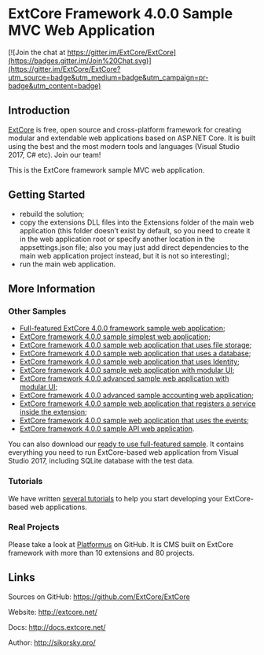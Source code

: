# ExtCore Framework 4.0.0 Sample MVC Web Application

[![Join the chat at https://gitter.im/ExtCore/ExtCore](https://badges.gitter.im/Join%20Chat.svg)](https://gitter.im/ExtCore/ExtCore?utm_source=badge&utm_medium=badge&utm_campaign=pr-badge&utm_content=badge)

## Introduction

[ExtCore](https://github.com/ExtCore/ExtCore) is free, open source and cross-platform framework for creating
modular and extendable web applications based on ASP.NET Core. It is built using the best and the most modern
tools and languages (Visual Studio 2017, C# etc). Join our team!

This is the ExtCore framework sample MVC web application.

## Getting Started

* rebuild the solution;
* copy the extensions DLL files into the Extensions folder of the main web application (this folder doesn’t exist by default,
so you need to create it in the web application root or specify another location in the appsettings.json file; also you may just
add direct dependencies to the main web application project instead, but it is not so interesting);
* run the main web application.

## More Information

### Other Samples

* [Full-featured ExtCore 4.0.0 framework sample web application](https://github.com/ExtCore/ExtCore-Sample);
* [ExtCore framework 4.0.0 sample simplest web application](https://github.com/ExtCore/ExtCore-Sample-Simplest);
* [ExtCore framework 4.0.0 sample web application that uses file storage](https://github.com/ExtCore/ExtCore-Sample-FileStorage);
* [ExtCore framework 4.0.0 sample web application that uses a database](https://github.com/ExtCore/ExtCore-Sample-Data);
* [ExtCore framework 4.0.0 sample web application that uses Identity](https://github.com/ExtCore/ExtCore-Sample-Identity);
* [ExtCore framework 4.0.0 sample web application with modular UI](https://github.com/ExtCore/ExtCore-Sample-Modular-Ui);
* [ExtCore framework 4.0.0 advanced sample web application with modular UI](https://github.com/ExtCore/ExtCore-Sample-Modular-Ui-Adv);
* [ExtCore framework 4.0.0 advanced sample accounting web application](https://github.com/ExtCore/ExtCore-Sample-Accounting);
* [ExtCore framework 4.0.0 sample web application that registers a service inside the extension](https://github.com/ExtCore/ExtCore-Sample-Service);
* [ExtCore framework 4.0.0 sample web application that uses the events](https://github.com/ExtCore/ExtCore-Sample-Events);
* [ExtCore framework 4.0.0 sample API web application](https://github.com/ExtCore/ExtCore-Sample-Api).

You can also download our [ready to use full-featured sample](http://extcore.net/files/ExtCore-Sample-4.0.0.zip).
It contains everything you need to run ExtCore-based web application from Visual Studio 2017, including SQLite
database with the test data.

### Tutorials

We have written [several tutorials](http://docs.extcore.net/en/latest/getting_started/index.html)
to help you start developing your ExtCore-based web applications.

### Real Projects

Please take a look at [Platformus](https://github.com/Platformus/Platformus) on GitHub. It is CMS
built on ExtCore framework with more than 10 extensions and 80 projects.

## Links

Sources on GitHub: https://github.com/ExtCore/ExtCore

Website: http://extcore.net/

Docs: http://docs.extcore.net/

Author: http://sikorsky.pro/